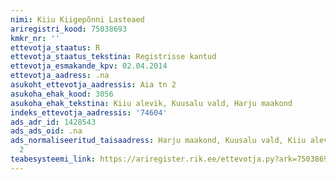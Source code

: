 ```yaml
---
nimi: Kiiu Kiigepõnni Lasteaed
ariregistri_kood: 75038693
kmkr_nr: ''
ettevotja_staatus: R
ettevotja_staatus_tekstina: Registrisse kantud
ettevotja_esmakande_kpv: 02.04.2014
ettevotja_aadress: .na
asukoht_ettevotja_aadressis: Aia tn 2
asukoha_ehak_kood: 3056
asukoha_ehak_tekstina: Kiiu alevik, Kuusalu vald, Harju maakond
indeks_ettevotja_aadressis: '74604'
ads_adr_id: 1428543
ads_ads_oid: .na
ads_normaliseeritud_taisaadress: Harju maakond, Kuusalu vald, Kiiu alevik, Aia tn
  2
teabesysteemi_link: https://ariregister.rik.ee/ettevotja.py?ark=75038693&ref=rekvisiidid
---
```

